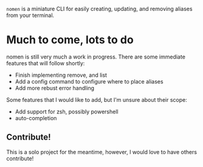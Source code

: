 `nomen` is a miniature CLI for easily creating, updating, and removing aliases from your terminal.

# Much to come, lots to do
nomen is still very much a work in progress. There are some immediate features that will follow shortly:
- Finish implementing remove, and list
- Add a config command to configure where to place aliases
- Add more rebust error handling

Some features that I would like to add, but I'm unsure about their scope:
- Add support for zsh, possibly powershell
- auto-completion

## Contribute!
This is a solo project for the meantime, however, I would love to have others contribute!